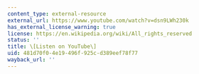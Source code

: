 ```yaml
---
content_type: external-resource
external_url: https://www.youtube.com/watch?v=dsn9LWh230k
has_external_license_warning: true
license: https://en.wikipedia.org/wiki/All_rights_reserved
status: ''
title: \[Listen on YouTube\]
uid: 481d70f0-4e19-496f-925c-d389eef78f77
wayback_url: ''
---
```

